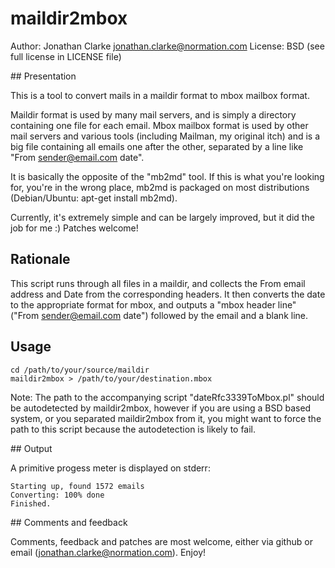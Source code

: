 # maildir2mbox

Author: Jonathan Clarke <jonathan.clarke@normation.com>
License: BSD (see full license in LICENSE file)

## Presentation

This is a tool to convert mails in a maildir format to mbox mailbox format.

Maildir format is used by many mail servers, and is simply a directory containing one file for each email. Mbox mailbox format is used by other mail servers and various tools (including Mailman, my original itch) and is a big file containing all emails one after the other, separated by a line like "From  sender@email.com  date".

It is basically the opposite of the "mb2md" tool. If this is what you're looking for, you're in the wrong place, mb2md is packaged on most distributions (Debian/Ubuntu: apt-get install mb2md).

Currently, it's extremely simple and can be largely improved, but it did the job for me :) Patches welcome!

## Rationale

This script runs through all files in a maildir, and collects the From email address and Date from the corresponding headers. It then converts the date to the appropriate format for mbox, and outputs a "mbox header line" ("From  sender@email.com  date") followed by the email and a blank line.

## Usage

    cd /path/to/your/source/maildir
    maildir2mbox > /path/to/your/destination.mbox

Note: The path to the accompanying script "dateRfc3339ToMbox.pl" should be autodetected by maildir2mbox, however if you are using a BSD based system, or you separated maildir2mbox from it, you might want to force the path to this script because the autodetection is likely to fail.

## Output

A primitive progess meter is displayed on stderr:

    Starting up, found 1572 emails
    Converting: 100% done
    Finished.

## Comments and feedback

Comments, feedback and patches are most welcome, either via github or email (jonathan.clarke@normation.com). Enjoy!
